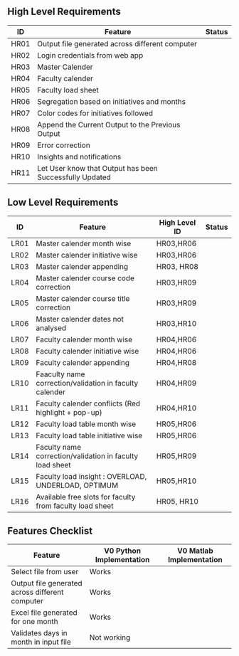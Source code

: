 ## High Level Requirements
|ID|Feature|Status|
|---|---|---|
HR01 |Output file generated across different computer|
HR02 |Login credentials from web app |
HR03 |Master Calender |
HR04 |Faculty calender |
HR05 |Faculty load sheet |
HR06 |Segregation based on initiatives and months|
HR07 |Color codes for initiatives followed|
HR08 |Append the Current Output to the Previous Output|
HR09 |Error correction|
HR10 |Insights and notifications| 
HR11 |Let User know that Output has been Successfully Updated |

## Low Level Requirements
|ID|Feature|High Level ID|Status|
|--|---|---|---|
LR01|Master calender month wise |HR03,HR06|
LR02|Master calender initiative wise|HR03,HR06|
LR03|Master calender appending|HR03, HR08|
LR04|Master calender course code correction|HR03,HR09|
LR05|Master calender course title correction|HR03,HR09|
LR06|Master calender dates not analysed|HR03,HR10|
LR07|Faculty calender month wise |HR04,HR06|
LR08|Faculty calender initiative wise|HR04,HR06|
LR09|Faculty calender appending|HR04,HR08|
LR10|Faaculty name correction/validation in faculty calender|HR04,HR09|
LR11|Faculty calender conflicts (Red highlight + pop-up) |HR04,HR10|
LR12|Faculty load table month wise |HR05,HR06|
LR13|Faculty load table initiative wise|HR05,HR06|
LR14|Faculty name correction/validation in faculty load sheet|HR05,HR09|
LR15|Faculty load insight : OVERLOAD, UNDERLOAD, OPTIMUM |HR05,HR10|
LR16|Available free slots for faculty from faculty load sheet|HR05, HR10|


## Features Checklist

Feature| V0 Python Implementation | V0 Matlab Implementation|
|---|---|---|
Select file from user| Works| 
Output file generated across different computer| Works |
Excel file generated for one month | Works |
Validates days in month in input file| Not working|








